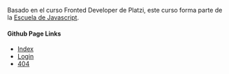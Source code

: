 Basado en el curso Fronted Developer de Platzi, este curso forma parte de la [Escuela de Javascript](https://platzi.com/escuela-javascript/ "Escuela de Javascript").

#### Github Page Links
- [Index](https://felichz.github.io/EdoVideo-Static-Design/ "Index")
- [Login](https://felichz.github.io/EdoVideo-Static-Design/login.html "Login")
- [404](https://felichz.github.io/EdoVideo-Static-Design/404.html "404")
